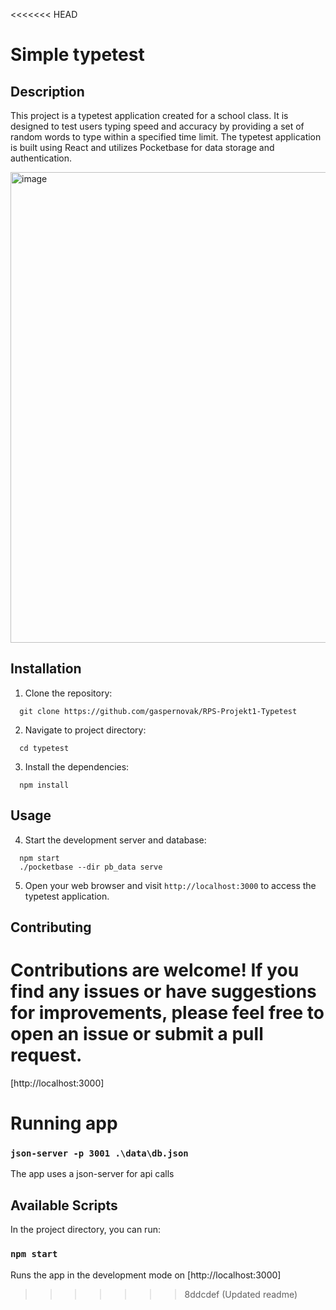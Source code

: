 <<<<<<< HEAD
# Simple typetest

## Description
This project is a typetest application created for a school class. It is designed to test users typing speed and accuracy by providing a set of random words to type within a specified time limit. The typetest application is built using React and utilizes Pocketbase for data storage and authentication.

<img width="753" alt="image" src="https://github.com/gaspernovak/RPS-Projekt1-Typetest/assets/36790111/a85feda2-8831-4f81-bf4f-311f4ad7a177">

## Installation
1. Clone the repository:
```
  git clone https://github.com/gaspernovak/RPS-Projekt1-Typetest
```

2. Navigate to project directory:
```
  cd typetest
```

3. Install the dependencies:
```
  npm install 
```

## Usage
4. Start the development server and database:
```
  npm start
  ./pocketbase --dir pb_data serve
```

5. Open your web browser and visit `http://localhost:3000` to access the typetest application.

## Contributing
Contributions are welcome! If you find any issues or have suggestions for improvements, please feel free to open an issue or submit a pull request.
=======


[http://localhost:3000]

# Running app
### `json-server -p 3001 .\data\db.json`
The app uses a json-server for api calls

## Available Scripts
In the project directory, you can run:

### `npm start`
Runs the app in the development mode on [http://localhost:3000]

>>>>>>> 8ddcdef (Updated readme)
